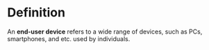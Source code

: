 
# Definition

An **end-user device** refers to a wide range of devices, such as PCs, smartphones, and etc. used by individuals.
